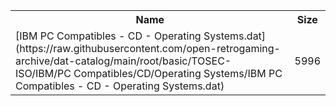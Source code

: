 <table>
<tr><th>Name</th><th>Size</th></tr>
<tr><td>[IBM PC Compatibles - CD - Operating Systems.dat](https://raw.githubusercontent.com/open-retrogaming-archive/dat-catalog/main/root/basic/TOSEC-ISO/IBM/PC Compatibles/CD/Operating Systems/IBM PC Compatibles - CD - Operating Systems.dat)</td><td>5996</td></tr>
</table>

